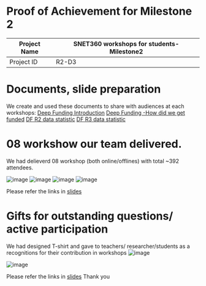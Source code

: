 

#  Proof of Achievement for Milestone 2
|  Project Name |SNET360 workshops for students- Milestone2|
| ------------ | ------------ |
| Project ID  | R2-D3 |

# Documents, slide preparation 
We create and used these documents to share with audiences at each workshops:
[Deep Funding Introduction](https://docs.google.com/presentation/d/19s6t7ORNlBioavi7hiMRxFgeRjY5q7-7ozWi33Ja4G0/edit#slide=id.g23ab452b9a0_0_239)
[Deep Funding -How did we get funded](https://docs.google.com/presentation/d/1goTVLk8rGqnwQ7CUedTuSFZkqbRZazqdjRl2ozfIo_A/edit#slide=id.g19f6c3af6d2_0_1)
[DF R2 data statistic](https://docs.google.com/spreadsheets/d/1DTi88ZhC4kBNGwkndge6Y76GLIwxdALNH8px7xa48r4/edit#gid=0)
[DF R3 data statistic](https://docs.google.com/spreadsheets/d/1yAVX1lWD5ANpPslH-_9xNFeGMqbg5ocEl21XSPmYD-g/edit#gid=1110197517)
# 08 workshow our team delivered.
We had delieverd 08 workshop (both online/offlines) with total ~392 attendees.

![image](https://github.com/cardano2vn/deepfunding/assets/107251579/167f0913-e074-43a0-b6a9-5e0746347e1d)
![image](https://github.com/cardano2vn/deepfunding/assets/107251579/3b6460b8-470e-491b-8c2b-04d92553dd7e)
![image](https://github.com/cardano2vn/deepfunding/assets/107251579/ae32e5c4-d8e1-4726-bf35-27646ce16434)
![image](https://github.com/cardano2vn/deepfunding/assets/107251579/544f528b-686c-49d7-a6a5-158db1b82520)

Please refer the links in [slides](https://docs.google.com/presentation/d/1apLLkQE9334kkrK7F4RV5BjyODLpoY9cDhsRc8Xavk4/edit#slide=id.g2c913e0ae36_0_8)
# Gifts for outstanding questions/ active participation
We had designed T-shirt and gave to teachers/ researcher/students as a recognitions for their contribution in workshops
![image](https://github.com/cardano2vn/deepfunding/assets/107251579/7883c5fe-5399-43bb-882f-abe10a92381e)

![image](https://github.com/cardano2vn/deepfunding/assets/107251579/79bba4bd-fa64-4b19-958f-70adb00f3485)

Please refer the links in [slides](https://docs.google.com/presentation/d/1apLLkQE9334kkrK7F4RV5BjyODLpoY9cDhsRc8Xavk4/edit#slide=id.g2c913e0ae36_0_8)
Thank you

